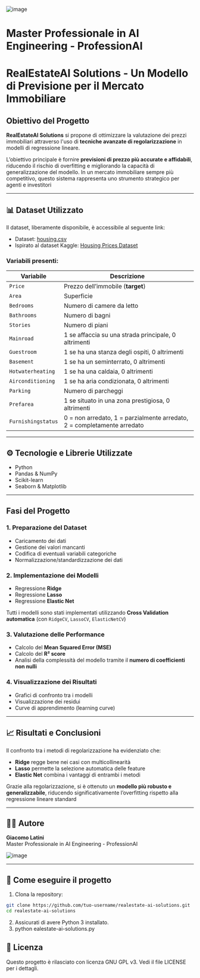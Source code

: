![image](https://github.com/user-attachments/assets/1b701899-f179-4f08-a4cf-d50720bc827b)
# Master Professionale in AI Engineering - ProfessionAI
# RealEstateAI Solutions - Un Modello di Previsione per il Mercato Immobiliare

## Obiettivo del Progetto

**RealEstateAI Solutions** si propone di ottimizzare la valutazione dei prezzi immobiliari attraverso l'uso di **tecniche avanzate di regolarizzazione** in modelli di regressione lineare.

L’obiettivo principale è fornire **previsioni di prezzo più accurate e affidabili**, riducendo il rischio di overfitting e migliorando la capacità di generalizzazione del modello. In un mercato immobiliare sempre più competitivo, questo sistema rappresenta uno strumento strategico per agenti e investitori

---

## 📊 Dataset Utilizzato

Il dataset, liberamente disponibile, è accessibile al seguente link:
* Dataset: [housing.csv](https://proai-datasets.s3.eu-west-3.amazonaws.com/housing.csv)  
* Ispirato al dataset Kaggle: [Housing Prices Dataset](https://www.kaggle.com/datasets/yasserh/housing-prices-dataset)

### Variabili presenti:

| Variabile         | Descrizione |
|------------------|-------------|
| `Price`          | Prezzo dell’immobile (**target**) |
| `Area`           | Superficie |
| `Bedrooms`       | Numero di camere da letto |
| `Bathrooms`      | Numero di bagni |
| `Stories`        | Numero di piani |
| `Mainroad`       | 1 se affaccia su una strada principale, 0 altrimenti |
| `Guestroom`      | 1 se ha una stanza degli ospiti, 0 altrimenti |
| `Basement`       | 1 se ha un seminterrato, 0 altrimenti |
| `Hotwaterheating`| 1 se ha una caldaia, 0 altrimenti |
| `Airconditioning`| 1 se ha aria condizionata, 0 altrimenti |
| `Parking`        | Numero di parcheggi |
| `Prefarea`       | 1 se situato in una zona prestigiosa, 0 altrimenti |
| `Furnishingstatus` | 0 = non arredato, 1 = parzialmente arredato, 2 = completamente arredato |

---

## ⚙️ Tecnologie e Librerie Utilizzate

- Python 
- Pandas & NumPy
- Scikit-learn
- Seaborn & Matplotlib

---

## Fasi del Progetto

### 1. **Preparazione del Dataset**
- Caricamento dei dati
- Gestione dei valori mancanti
- Codifica di eventuali variabili categoriche
- Normalizzazione/standardizzazione dei dati

### 2. **Implementazione dei Modelli**
- Regressione **Ridge**
- Regressione **Lasso**
- Regressione **Elastic Net**

Tutti i modelli sono stati implementati utilizzando **Cross Validation automatica** (con `RidgeCV`, `LassoCV`, `ElasticNetCV`)

### 3. **Valutazione delle Performance**
- Calcolo del **Mean Squared Error (MSE)**
- Calcolo del **R² score**
- Analisi della complessità del modello tramite il **numero di coefficienti non nulli**

### 4. **Visualizzazione dei Risultati**
- Grafici di confronto tra i modelli
- Visualizzazione dei residui
- Curve di apprendimento (learning curve)

---

## 📈 Risultati e Conclusioni

Il confronto tra i metodi di regolarizzazione ha evidenziato che:

- **Ridge** regge bene nei casi con multicollinearità
- **Lasso** permette la selezione automatica delle feature
- **Elastic Net** combina i vantaggi di entrambi i metodi

Grazie alla regolarizzazione, si è ottenuto un **modello più robusto e generalizzabile**, riducendo significativamente l’overfitting rispetto alla regressione lineare standard

---

## 👨‍💻 Autore

**Giacomo Latini**  
Master Professionale in AI Engineering - ProfessionAI

![image](https://github.com/user-attachments/assets/8df6a8a9-4d40-40d0-995b-35638b72a538)

---

## 📂 Come eseguire il progetto

1. Clona la repository:
```bash
git clone https://github.com/tuo-username/realestate-ai-solutions.git
cd realestate-ai-solutions
```
2. Assicurati di avere Python 3 installato.
3. python ealestate-ai-solutions.py

## 📜 Licenza
Questo progetto è rilasciato con licenza GNU GPL v3.
Vedi il file LICENSE per i dettagli.
